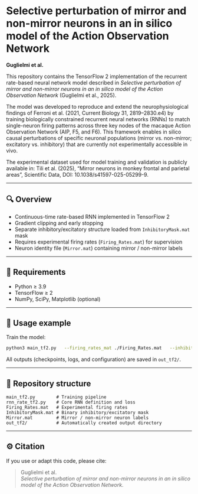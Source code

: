 # Selective perturbation of mirror and non-mirror neurons in an in silico model of the Action Observation Network

**Guglielmi et al.**

This repository contains the TensorFlow 2 implementation of the recurrent rate-based neural network model described in
*Selective perturbation of mirror and non-mirror neurons in an in silico model of the Action Observation Network* (Guglielmi et al., 2025).

The model was developed to reproduce and extend the neurophysiological findings of Ferroni et al. (2021, Current Biology 31, 2819–2830.e4) by training biologically constrained recurrent neural networks (RNNs) to match single-neuron firing patterns across three key nodes of the macaque Action Observation Network (AIP, F5, and F6).
This framework enables in silico causal perturbations of specific neuronal populations (mirror vs. non-mirror; excitatory vs. inhibitory) that are currently not experimentally accessible in vivo.

The experimental dataset used for model training and validation is publicly available in:
Tili et al. (2025), “Mirror neurons in monkey frontal and parietal areas”, Scientific Data, DOI: 10.1038/s41597-025-05299-9.

---

## 🔍 Overview

- Continuous-time rate-based RNN implemented in TensorFlow 2  
- Gradient clipping and early stopping  
- Separate inhibitory/excitatory structure loaded from `InhibitoryMask.mat` mask
- Requires experimental firing rates (`Firing_Rates.mat`) for supervision  
- Neuron identity file (`Mirror.mat`) containing mirror / non-mirror labels

---

## 🧩 Requirements

- Python ≥ 3.9  
- TensorFlow ≥ 2  
- NumPy, SciPy, Matplotlib (optional)

---

## 🚀 Usage example

Train the model:
```bash
python3 main_tf2.py   --firing_rates_mat ./Firing_Rates.mat   --inhibitory_mask_mat ./InhibitoryMask.mat   --mode train   --n_trials 1000   --learning_rate 1e-3   --loss_fn l2   --N1 86 --N2 106 --N3 163   --thermal 100
```

All outputs (checkpoints, logs, and configuration) are saved in `out_tf2/`.

---

## 📂 Repository structure

```
main_tf2.py        # Training pipeline
rnn_rate_tf2.py    # Core RNN definition and loss
Firing_Rates.mat   # Experimental firing rates
InhibitoryMask.mat # Binary inhibitory/excitatory mask
Mirror.mat         # Mirror / non-mirror neuron labels
out_tf2/           # Automatically created output directory
```

---

## ⚙️ Citation

If you use or adapt this code, please cite:

> Guglielmi et al.  
> *Selective perturbation of mirror and non-mirror neurons in an in silico model of the Action Observation Network*.
